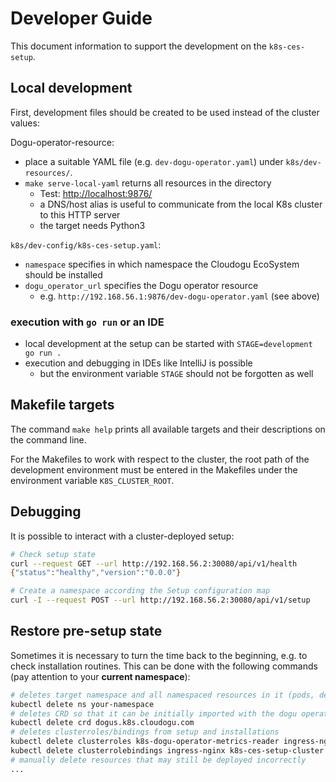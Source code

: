 # Developer Guide

This document information to support the development on the `k8s-ces-setup`.

## Local development

First, development files should be created to be used instead of the cluster values:

Dogu-operator-resource:
- place a suitable YAML file (e.g. `dev-dogu-operator.yaml`) under `k8s/dev-resources/`.
- `make serve-local-yaml` returns all resources in the directory
   - Test: [http://localhost:9876/](http://localhost:9876/)
   - a DNS/host alias is useful to communicate from the local K8s cluster to this HTTP server
   - the target needs Python3

`k8s/dev-config/k8s-ces-setup.yaml`:
- `namespace` specifies in which namespace the Cloudogu EcoSystem should be installed
- `dogu_operator_url` specifies the Dogu operator resource
   - e.g. `http://192.168.56.1:9876/dev-dogu-operator.yaml` (see above)

### execution with `go run` or an IDE

- local development at the setup can be started with `STAGE=development go run .`
- execution and debugging in IDEs like IntelliJ is possible
   - but the environment variable `STAGE` should not be forgotten as well

## Makefile targets

The command `make help` prints all available targets and their descriptions on the command line.

For the Makefiles to work with respect to the cluster, the root path of the development environment must be entered in the
Makefiles under the environment variable `K8S_CLUSTER_ROOT`.

## Debugging

It is possible to interact with a cluster-deployed setup:

```bash
# Check setup state
curl --request GET --url http://192.168.56.2:30080/api/v1/health
{"status":"healthy","version":"0.0.0"}

# Create a namespace according the Setup configuration map
curl -I --request POST --url http://192.168.56.2:30080/api/v1/setup
```

## Restore pre-setup state

Sometimes it is necessary to turn the time back to the beginning, e.g. to check installation routines. This can be done with the following commands (pay attention to your **current namespace**):

```bash
# deletes target namespace and all namespaced resources in it (pods, deployments, secrets, etc.)
kubectl delete ns your-namespace
# deletes CRD so that it can be initially imported with the dogu operator
kubectl delete crd dogus.k8s.cloudogu.com
# deletes clusterroles/bindings from setup and installations
kubectl delete clusterroles k8s-dogu-operator-metrics-reader ingress-nginx k8s-ces-setup-cluster
kubectl delete clusterrolebindings ingress-nginx k8s-ces-setup-cluster
# manually delete resources that may still be deployed incorrectly
...
```
